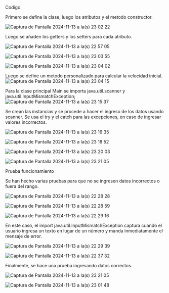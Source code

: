Codigo

Primero se define la clase, luego los atributos y el metodo constructor.

![Captura de Pantalla 2024-11-13 a la(s) 23 02 22](https://github.com/user-attachments/assets/2e8f7648-93c9-472a-ab46-d8b6a581f9b1)

Luego se añaden los getters y los setters para cada atributo.

![Captura de Pantalla 2024-11-13 a la(s) 22 57 05](https://github.com/user-attachments/assets/dd31f84c-b75d-4d38-bc20-4b6e660d76b7)

![Captura de Pantalla 2024-11-13 a la(s) 23 03 55](https://github.com/user-attachments/assets/25bc204b-def5-414f-8c1f-5e4f5abc2f0c)

![Captura de Pantalla 2024-11-13 a la(s) 23 04 02](https://github.com/user-attachments/assets/c40e84ab-e763-4356-9066-6b3a535f3b20)


Luego se define un metodo personalizado para calcular la velocidad inicial.
![Captura de Pantalla 2024-11-13 a la(s) 23 04 15](https://github.com/user-attachments/assets/eed78db2-7998-4b59-b91f-303ff5b089df)


Para la clase principal Main se importa java.util.scanner y java.util.InputMismatchException;
![Captura de Pantalla 2024-11-13 a la(s) 23 15 37](https://github.com/user-attachments/assets/57feca10-fe6d-4e16-8b30-3022944e21e5)

Se crean las instancias y se procede a hacer el ingreso de los datos usando scanner. Se usa el try y el catch para las excepciones, en caso de ingresar valores incorrectos.

![Captura de Pantalla 2024-11-13 a la(s) 23 16 35](https://github.com/user-attachments/assets/c44a4edf-45a3-407e-aa84-c9f6eddf1420)


![Captura de Pantalla 2024-11-13 a la(s) 23 18 52](https://github.com/user-attachments/assets/ba4311b2-eddd-41a6-8a7c-844dfd40dd08)

![Captura de Pantalla 2024-11-13 a la(s) 23 20 03](https://github.com/user-attachments/assets/74aad76d-34fe-45b2-91fb-d460f88e8dc3)

![Captura de Pantalla 2024-11-13 a la(s) 23 21 05](https://github.com/user-attachments/assets/4dcdd352-d706-438c-b812-7e48f9d1ff78)


Prueba funcionamiento

Se han hecho varias pruebas para que no se ingresen datos incorrectos o fuera del rango.

![Captura de Pantalla 2024-11-13 a la(s) 22 28 28](https://github.com/user-attachments/assets/7fba3d5f-fe65-4fd4-87ce-7dd360d15219)

![Captura de Pantalla 2024-11-13 a la(s) 22 28 59](https://github.com/user-attachments/assets/1760762c-dc81-430e-a375-77723b0de757)

![Captura de Pantalla 2024-11-13 a la(s) 22 29 16](https://github.com/user-attachments/assets/03e54356-a073-41f0-9c37-5f3f8177c6c4)

En este caso, el import java.util.InputMismatchException captura cuando el usuario ingresa un texto en lugar de un número y manda inmediatamente el mensaje de error.

![Captura de Pantalla 2024-11-13 a la(s) 22 29 39](https://github.com/user-attachments/assets/9e8a0710-42f5-4a4c-ac90-d500fbad4066)

![Captura de Pantalla 2024-11-13 a la(s) 22 37 32](https://github.com/user-attachments/assets/9950b527-1e56-4fb0-b4f8-56c3ee4c609d)

Finalmente, se hace una prueba ingresando datos correctos.

![Captura de Pantalla 2024-11-13 a la(s) 23 21 05](https://github.com/user-attachments/assets/1d502935-8dbb-4605-83b1-cd24ebb3b054)


![Captura de Pantalla 2024-11-13 a la(s) 23 01 48](https://github.com/user-attachments/assets/3a9b0668-4ef0-4d7c-9ffe-ea859af10d45)

